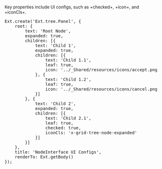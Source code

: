 Key properties include UI configs, such as +checked+, +icon+, and +iconCls+.

<pre class="runnable run">
Ext.create('Ext.tree.Panel', {
    root: {
        text: 'Root Node',
        expanded: true,
        children: [{
            text: 'Child 1',
            expanded: true,
            children: [{
                text: 'Child 1.1',
                leaf: true,
                icon: '../_Shared/resources/icons/accept.png'
            }, {
                text: 'Child 1.2',
                leaf: true,
                icon: '../_Shared/resources/icons/cancel.png'
            }]
        }, {
            text: 'Child 2',
            expanded: true,
            children: [{
                text: 'Child 2.1',
                leaf: true,
                checked: true,
                iconCls: 'x-grid-tree-node-expanded'
            }]
        }]
    },
    title: 'NodeInterface UI Configs',
    renderTo: Ext.getBody()
});
</pre>
